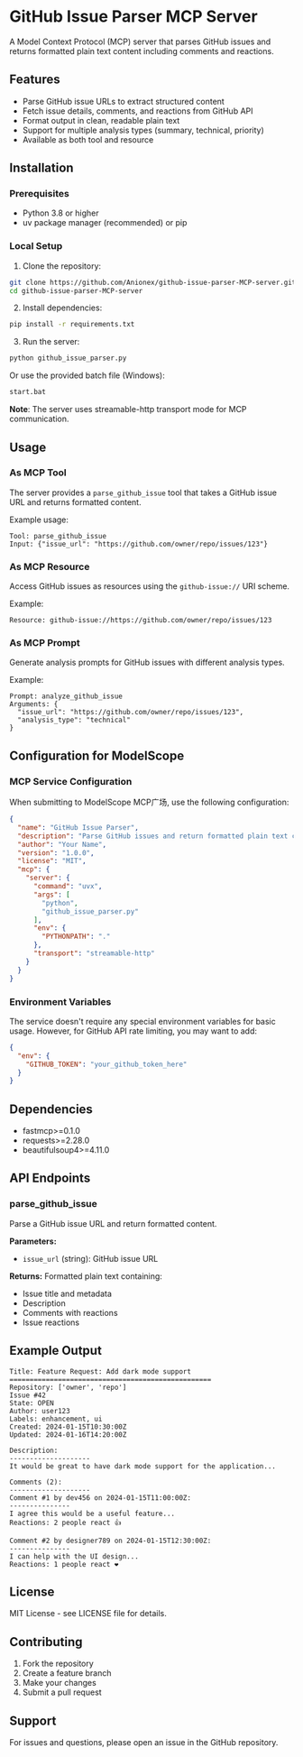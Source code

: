 # GitHub Issue Parser MCP Server

A Model Context Protocol (MCP) server that parses GitHub issues and returns formatted plain text content including comments and reactions.

## Features

- Parse GitHub issue URLs to extract structured content
- Fetch issue details, comments, and reactions from GitHub API
- Format output in clean, readable plain text
- Support for multiple analysis types (summary, technical, priority)
- Available as both tool and resource

## Installation

### Prerequisites

- Python 3.8 or higher
- uv package manager (recommended) or pip

### Local Setup

1. Clone the repository:
```bash
git clone https://github.com/Anionex/github-issue-parser-MCP-server.git
cd github-issue-parser-MCP-server
```

2. Install dependencies:
```bash
pip install -r requirements.txt
```

3. Run the server:
```bash
python github_issue_parser.py
```

Or use the provided batch file (Windows):
```bash
start.bat
```

**Note**: The server uses streamable-http transport mode for MCP communication.

## Usage

### As MCP Tool

The server provides a `parse_github_issue` tool that takes a GitHub issue URL and returns formatted content.

Example usage:
```
Tool: parse_github_issue
Input: {"issue_url": "https://github.com/owner/repo/issues/123"}
```

### As MCP Resource

Access GitHub issues as resources using the `github-issue://` URI scheme.

Example:
```
Resource: github-issue://https://github.com/owner/repo/issues/123
```

### As MCP Prompt

Generate analysis prompts for GitHub issues with different analysis types.

Example:
```
Prompt: analyze_github_issue
Arguments: {
  "issue_url": "https://github.com/owner/repo/issues/123",
  "analysis_type": "technical"
}
```

## Configuration for ModelScope

### MCP Service Configuration

When submitting to ModelScope MCP广场, use the following configuration:

```json
{
  "name": "GitHub Issue Parser",
  "description": "Parse GitHub issues and return formatted plain text content including comments and reactions",
  "author": "Your Name",
  "version": "1.0.0",
  "license": "MIT",
  "mcp": {
    "server": {
      "command": "uvx",
      "args": [
        "python",
        "github_issue_parser.py"
      ],
      "env": {
        "PYTHONPATH": "."
      },
      "transport": "streamable-http"
    }
  }
}
```

### Environment Variables

The service doesn't require any special environment variables for basic usage. However, for GitHub API rate limiting, you may want to add:

```json
{
  "env": {
    "GITHUB_TOKEN": "your_github_token_here"
  }
}
```

## Dependencies

- fastmcp>=0.1.0
- requests>=2.28.0
- beautifulsoup4>=4.11.0

## API Endpoints

### parse_github_issue

Parse a GitHub issue URL and return formatted content.

**Parameters:**
- `issue_url` (string): GitHub issue URL

**Returns:**
Formatted plain text containing:
- Issue title and metadata
- Description
- Comments with reactions
- Issue reactions

## Example Output

```
Title: Feature Request: Add dark mode support
==================================================
Repository: ['owner', 'repo']
Issue #42
State: OPEN
Author: user123
Labels: enhancement, ui
Created: 2024-01-15T10:30:00Z
Updated: 2024-01-16T14:20:00Z

Description:
--------------------
It would be great to have dark mode support for the application...

Comments (2):
--------------------
Comment #1 by dev456 on 2024-01-15T11:00:00Z:
---------------
I agree this would be a useful feature...
Reactions: 2 people react 👍

Comment #2 by designer789 on 2024-01-15T12:30:00Z:
---------------
I can help with the UI design...
Reactions: 1 people react ❤️
```

## License

MIT License - see LICENSE file for details.

## Contributing

1. Fork the repository
2. Create a feature branch
3. Make your changes
4. Submit a pull request

## Support

For issues and questions, please open an issue in the GitHub repository.